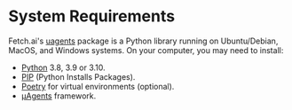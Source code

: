 # System Requirements

Fetch.ai's [uagents](https://pypi.org/project/uagents/) package is a Python library running on Ubuntu/Debian, MacOS, and Windows systems. On your computer, you may need to install:

- [Python](https://www.python.org/downloads/) 3.8, 3.9 or 3.10.
- [PIP](https://pypi.org/project/pip/) (Python Installs Packages).
- [Poetry](https://python-poetry.org/) for virtual environments (optional).
- [μAgents](troubleshooting.md) framework.
